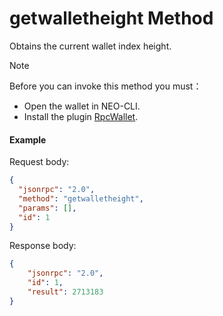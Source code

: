 # getwalletheight Method

Obtains the current wallet index height.

> [!Note]
>
> Before you can invoke this method you must：
>
> - Open the wallet in NEO-CLI.
> - Install the plugin [RpcWallet](https://github.com/neo-project/neo-plugins/releases). 

#### Example

Request body:

```json
{
  "jsonrpc": "2.0",
  "method": "getwalletheight",
  "params": [],
  "id": 1
}
```

Response body:

```json
{
    "jsonrpc": "2.0",
    "id": 1,
    "result": 2713183
}
```
